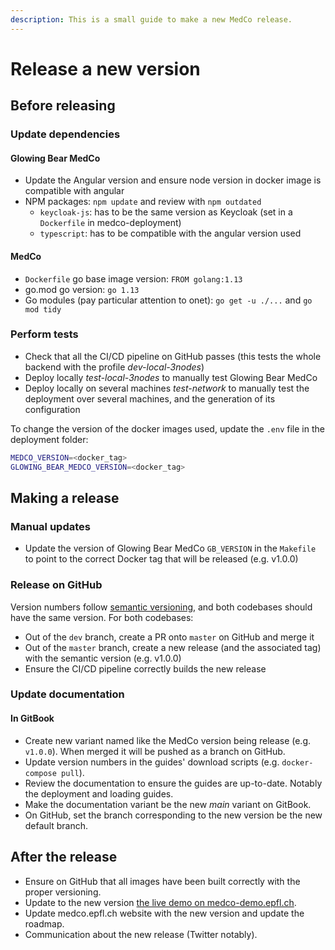```yaml
---
description: This is a small guide to make a new MedCo release.
---
```


# Release a new version

## Before releasing

### Update dependencies

#### Glowing Bear MedCo

* Update the Angular version and ensure node version in docker image is compatible with angular
* NPM packages: `npm update` and review with `npm outdated`
  * `keycloak-js`: has to be the same version as Keycloak \(set in a `Dockerfile` in medco-deployment\)
  * `typescript`: has to be compatible with the angular version used

#### MedCo

* `Dockerfile` go base image version: `FROM golang:1.13`
* go.mod go version: `go 1.13`
* Go modules \(pay particular attention to onet\): `go get -u ./...` and `go mod tidy`

### Perform tests

* Check that all the CI/CD pipeline on GitHub passes \(this tests the whole backend with the profile _dev-local-3nodes_\)
* Deploy locally _test-local-3nodes_ to manually test Glowing Bear MedCo
* Deploy locally on several machines _test-network_ to manually test the deployment over several machines, and the generation of its configuration

To change the version of the docker images used, update the `.env` file in the deployment folder:

```bash
MEDCO_VERSION=<docker_tag>
GLOWING_BEAR_MEDCO_VERSION=<docker_tag>
```

## Making a release

### Manual updates

* Update the version of Glowing Bear MedCo `GB_VERSION` in the `Makefile` to point to the correct Docker tag that will be released \(e.g. v1.0.0\)

### Release on GitHub

Version numbers follow [semantic versioning](https://semver.org/), and both codebases should have the same version. For both codebases:

* Out of the `dev` branch, create a PR onto `master` on GitHub and merge it
* Out of the `master` branch, create a new release \(and the associated tag\) with the semantic version \(e.g. v1.0.0\)
* Ensure the CI/CD pipeline correctly builds the new release

### Update documentation

#### In GitBook

* Create new variant named like the MedCo version being release \(e.g. `v1.0.0`\). When merged it will be pushed as a branch on GitHub.
* Update version numbers in the guides' download scripts \(e.g. `docker-compose pull`\).
* Review the documentation to ensure the guides are up-to-date. Notably the deployment and loading guides.
* Make the documentation variant be the new _main_ variant on GitBook.
* On GitHub, set the branch corresponding to the new version be the new default branch.

## After the release

* Ensure on GitHub that all images have been built correctly with the proper versioning.
* Update to the new version [the live demo on medco-demo.epfl.ch](live-demo.md).
* Update medco.epfl.ch website with the new version and update the roadmap.
* Communication about the new release \(Twitter notably\).



